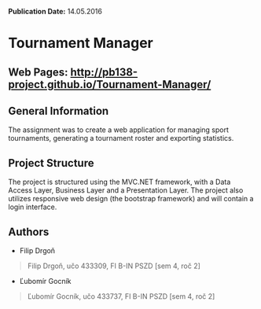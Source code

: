 **Publication Date:** 14.05.2016

Tournament Manager
=============================================

## Web Pages: http://pb138-project.github.io/Tournament-Manager/

## General Information
The assignment was to create a web application for managing sport tournaments, generating a tournament roster and exporting statistics.

## Project Structure
The project is structured using the MVC.NET framework, with a Data Access Layer, Business Layer and a Presentation Layer.
The project also utilizes responsive web design (the bootstrap framework) and will contain a login interface.

## Authors
* Filip Drgoň

> Filip Drgoň, učo 433309, FI B-IN PSZD [sem 4, roč 2]

* Ľubomír Gocník

> Ľubomír Gocník, učo 433737, FI B-IN PSZD [sem 4, roč 2]
